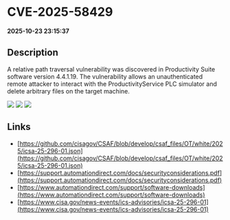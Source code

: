 # CVE-2025-58429

**2025-10-23 23:15:37**

## Description
A relative path traversal vulnerability was discovered in Productivity Suite software version 4.4.1.19. The vulnerability allows an unauthenticated remote attacker to interact with the ProductivityService PLC simulator and delete arbitrary files on the target machine.

![](https://img.shields.io/static/v1?label=Score&message=8.3&color=red)
![](https://img.shields.io/static/v1?label=Severity&message=HIGH&color=red)
![](https://img.shields.io/static/v1?label=CWE&message=Traversal&color=green)

## Links
- [https://github.com/cisagov/CSAF/blob/develop/csaf_files/OT/white/2025/icsa-25-296-01.json](https://github.com/cisagov/CSAF/blob/develop/csaf_files/OT/white/2025/icsa-25-296-01.json)
- [https://support.automationdirect.com/docs/securityconsiderations.pdf](https://support.automationdirect.com/docs/securityconsiderations.pdf)
- [https://www.automationdirect.com/support/software-downloads](https://www.automationdirect.com/support/software-downloads)
- [https://www.cisa.gov/news-events/ics-advisories/icsa-25-296-01](https://www.cisa.gov/news-events/ics-advisories/icsa-25-296-01)

